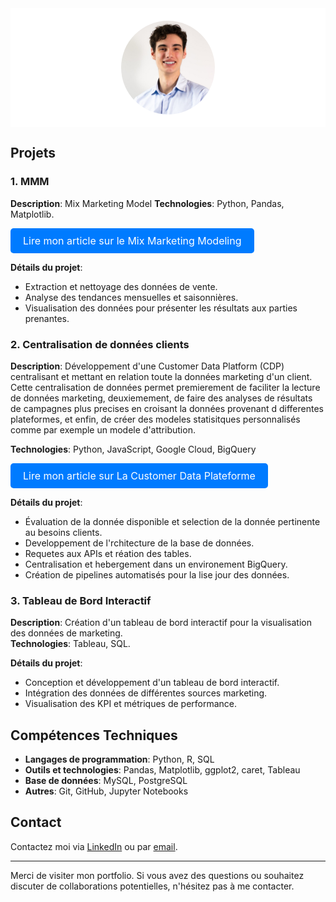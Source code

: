<!-- Bandeau en haut de la page -->
<div style="background-color: white; padding: 20px; text-align: center;">
    <img src="photo profile.jpg" alt="Photo de moi" style="border-radius: 50%; width: 150px; height: 150px; margin: auto; display: block;">
</div>

## Projets

### 1. MMM
**Description**: Mix Marketing Model
**Technologies**: Python, Pandas, Matplotlib.

<a href="article_mmm.html" style="display: inline-block; padding: 10px 20px; font-size: 16px; color: white; background-color: #007BFF; border-radius: 5px; text-align: center; text-decoration: none;">Lire mon article sur le Mix Marketing Modeling</a>

**Détails du projet**:
- Extraction et nettoyage des données de vente.
- Analyse des tendances mensuelles et saisonnières.
- Visualisation des données pour présenter les résultats aux parties prenantes.

### 2. Centralisation de données clients
**Description**: Développement d'une Customer Data Platform (CDP) centralisant et mettant en relation toute la données marketing d'un client. Cette centralisation de données permet premierement de faciliter la lecture de données marketing, deuxiemement, de faire des analyses de résultats de campagnes plus precises en croisant la données provenant d differentes plateformes, et enfin, de créer des modeles statisitques personnalisés comme par exemple un modele d'attribution.

**Technologies**: Python, JavaScript, Google Cloud, BigQuery

<a href="article_mmm.html" style="display: inline-block; padding: 10px 20px; font-size: 16px; color: white; background-color: #007BFF; border-radius: 5px; text-align: center; text-decoration: none;">Lire mon article sur La Customer Data Plateforme</a>

**Détails du projet**:
- Évaluation de la donnée disponible et selection de la donnée pertinente au besoins clients.
- Developpement de l'rchitecture de la base de données.
- Requetes aux APIs et réation des tables.
- Centralisation et hebergement dans un environement BigQuery.
- Création de pipelines automatisés pour la lise  jour des données.

  
### 3. Tableau de Bord Interactif
**Description**: Création d'un tableau de bord interactif pour la visualisation des données de marketing.  
**Technologies**: Tableau, SQL.

**Détails du projet**:
- Conception et développement d'un tableau de bord interactif.
- Intégration des données de différentes sources marketing.
- Visualisation des KPI et métriques de performance.

## Compétences Techniques
- **Langages de programmation**: Python, R, SQL
- **Outils et technologies**: Pandas, Matplotlib, ggplot2, caret, Tableau
- **Base de données**: MySQL, PostgreSQL
- **Autres**: Git, GitHub, Jupyter Notebooks

## Contact

Contactez moi via [LinkedIn](www.linkedin.com/in/sacha-benadiba-2a5a0a159) ou par [email](mailto:sacha.benadiba@gmail.com).

---

Merci de visiter mon portfolio. Si vous avez des questions ou souhaitez discuter de collaborations potentielles, n'hésitez pas à me contacter.
